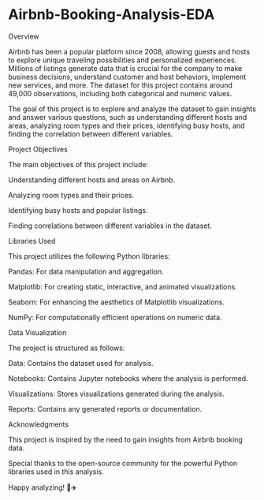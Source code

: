 # Airbnb-Booking-Analysis-EDA

Overview

Airbnb has been a popular platform since 2008, allowing guests and hosts to explore unique traveling possibilities and personalized experiences. Millions of listings generate data that is crucial for the company to make business decisions, understand customer and host behaviors, implement new services, and more. The dataset for this project contains around 49,000 observations, including both categorical and numeric values.

The goal of this project is to explore and analyze the dataset to gain insights and answer various questions, such as understanding different hosts and areas, analyzing room types and their prices, identifying busy hosts, and finding the correlation between different variables.

Project Objectives

The main objectives of this project include:

Understanding different hosts and areas on Airbnb.

Analyzing room types and their prices.

Identifying busy hosts and popular listings.

Finding correlations between different variables in the dataset.

Libraries Used

This project utilizes the following Python libraries:

Pandas: For data manipulation and aggregation.

Matplotlib: For creating static, interactive, and animated visualizations.

Seaborn: For enhancing the aesthetics of Matplotlib visualizations.

NumPy: For computationally efficient operations on numeric data.

Data Visualization

The project is structured as follows:

Data: Contains the dataset used for analysis.

Notebooks: Contains Jupyter notebooks where the analysis is performed.

Visualizations: Stores visualizations generated during the analysis.

Reports: Contains any generated reports or documentation.

Acknowledgments

This project is inspired by the need to gain insights from Airbnb booking data.


Special thanks to the open-source community for the powerful Python libraries used in this analysis.

Happy analyzing! 🏡✈️

